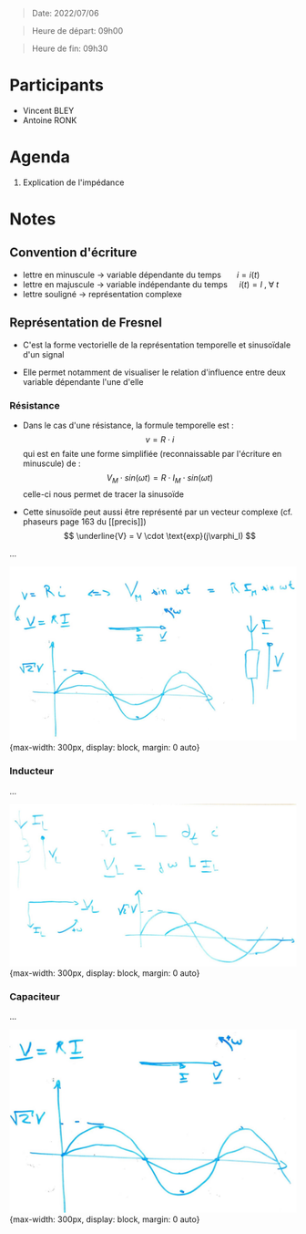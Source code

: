 
> Date: 2022/07/06

> Heure de départ: 09h00

> Heure de fin: 09h30

# Participants

- Vincent BLEY
- Antoine RONK

# Agenda

1. Explication de l'impédance

# Notes

## Convention d'écriture

- lettre en minuscule -> variable dépendante du temps $\quad\;\; i = i(t)$ 
- lettre en majuscule -> variable indépendante du temps $\quad i(t) = I \;,\; \forall\; t$ 
- lettre souligné -> représentation complexe

## Représentation de Fresnel

- C'est la forme vectorielle de la représentation temporelle et sinusoïdale d'un signal

- Elle permet notamment de visualiser le relation d'influence entre deux variable dépendante l'une d'elle

### Résistance

- Dans le cas d'une résistance, la formule temporelle est :
$$
v = R \cdot i
$$
qui est en faite une forme simplifiée (reconnaissable par l'écriture en minuscule) de :
$$
V_M \cdot sin \big(\omega t\big) = R \cdot I_M \cdot sin \big(\omega t\big)
$$
celle-ci nous permet de tracer la sinusoïde

- Cette sinusoïde peut aussi être représenté par un vecteur complexe (cf. phaseurs page 163 du [[precis]])
$$
\underline{V} = V \cdot \text{exp}(j\varphi_I)
$$

...

![](/assets/images/whiteboard.20220706.Resistor.png){max-width: 300px, display: block, margin: 0 auto}

### Inducteur

...

![](/assets/images/whiteboard.20220706.Inductor.png){max-width: 300px, display: block, margin: 0 auto}

### Capaciteur

...

![](/assets/images/whiteboard.20220706.Capacitor.png){max-width: 300px, display: block, margin: 0 auto}